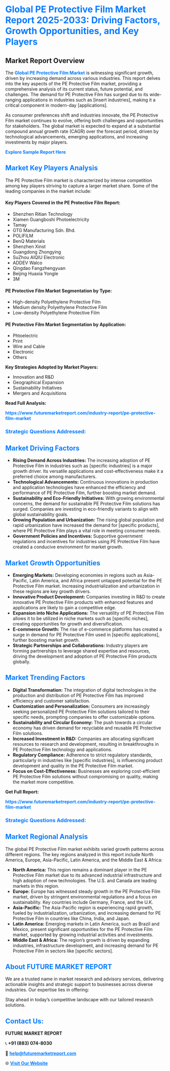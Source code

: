 <h1 style="color: #007BFF;">Global PE Protective Film Market Report 2025-2033: Driving Factors, Growth Opportunities, and Key Players</h1>

<section id="overview">
<h2>Market Report Overview</h2>
<p>The <a href="https://www.futuremarketreport.com/industry-report/pe-protective-film-market" style="color: #007BFF; text-decoration: none;"><strong>Global PE Protective Film Market</strong></a> is witnessing significant growth, driven by increasing demand across various industries. This report delves into the key aspects of the PE Protective Film market, providing a comprehensive analysis of its current status, future potential, and challenges. The demand for PE Protective Film has surged due to its wide-ranging applications in industries such as [insert industries], making it a critical component in modern-day [applications].</p>
<p>As consumer preferences shift and industries innovate, the PE Protective Film market continues to evolve, offering both challenges and opportunities for stakeholders. The global market is expected to expand at a substantial compound annual growth rate (CAGR) over the forecast period, driven by technological advancements, emerging applications, and increasing investments by major players.</p>
</section>

<section id="overview">
<p><a href="https://www.futuremarketreport.com/request-sample/reportId=114371" style="color: #007BFF; text-decoration: none;"><strong>Explore Sample Report Here</strong></a></p>
</section>

<section id="key-players">
<h2 style="color: #007BFF;">Market Key Players Analysis</h2>
<p>The PE Protective Film market is characterized by intense competition among key players striving to capture a larger market share. Some of the leading companies in the market include:</p>
<h4>Key Players Covered in the PE Protective Film Report:</h4>
<ul><li>Shenzhen Ritian Technology</li><li>Xiamen Guangboshi Photoelectricity</li><li>Tamay</li><li>GTG Manufacturing Sdn. Bhd.</li><li>POLIFILM</li><li>BenQ Materials</li><li>Shenzhen Xinst</li><li>Guangdong Zhongying</li><li>SuZhou AIQIU Electronic</li><li>ADDEV Walco</li><li>Qingdao Fangzhengyuan</li><li>Beijing Huaxia Yongle</li><li>3M</li></ul>
<h4>PE Protective Film Market Segmentation by Type:</h4>
<ul><li>High-density Polyethylene Protective Film</li><li>Medium density Polyethylene Protective Film</li><li>Low-density Polyethylene Protective Film</li></ul>

<h4>PE Protective Film Market Segmentation by Application:</h4>
<ul><li>Phtoelectric</li><li>Print</li><li>Wire and Cable</li><li>Electronic</li><li>Others</li></ul>
<p><strong>Key Strategies Adopted by Market Players:</strong></p>
<ul>
<li>Innovation and R&D</li>
<li>Geographical Expansion</li>
<li>Sustainability Initiatives</li>
<li>Mergers and Acquisitions</li>
</ul>
</section>

<section>
<p><strong>Read Full Analysis: </strong></p><a href="https://www.futuremarketreport.com/industry-report/pe-protective-film-market" style="color: #007BFF; text-decoration: none;"><strong>https://www.futuremarketreport.com/industry-report/pe-protective-film-market</strong></a>
<h3 style="color: #007BFF;">Strategic Questions Addressed:</h3>
</section>

<section id="driving-factors">
<h2 style="color: #007BFF;">Market Driving Factors</h2>
<ul>
<li><strong>Rising Demand Across Industries:</strong> The increasing adoption of PE Protective Film in industries such as [specific industries] is a major growth driver. Its versatile applications and cost-effectiveness make it a preferred choice among manufacturers.</li>
<li><strong>Technological Advancements:</strong> Continuous innovations in production and application technologies have enhanced the efficiency and performance of PE Protective Film, further boosting market demand.</li>
<li><strong>Sustainability and Eco-Friendly Initiatives:</strong> With growing environmental concerns, the demand for sustainable PE Protective Film solutions has surged. Companies are investing in eco-friendly variants to align with global sustainability goals.</li>
<li><strong>Growing Population and Urbanization:</strong> The rising global population and rapid urbanization have increased the demand for [specific products], where PE Protective Film plays a vital role in meeting consumer needs.</li>
<li><strong>Government Policies and Incentives:</strong> Supportive government regulations and incentives for industries using PE Protective Film have created a conducive environment for market growth.</li>
</ul>
</section>

<section id="growth-opportunities">
<h2 style="color: #007BFF;">Market Growth Opportunities</h2>
<ul>
<li><strong>Emerging Markets:</strong> Developing economies in regions such as Asia-Pacific, Latin America, and Africa present untapped potential for the PE Protective Film market. Increasing industrialization and urbanization in these regions are key growth drivers.</li>
<li><strong>Innovative Product Development:</strong> Companies investing in R&D to create innovative PE Protective Film products with enhanced features and applications are likely to gain a competitive edge.</li>
<li><strong>Expansion into Niche Applications:</strong> The versatility of PE Protective Film allows it to be utilized in niche markets such as [specific niches], creating opportunities for growth and diversification.</li>
<li><strong>E-commerce Growth:</strong> The rise of e-commerce platforms has created a surge in demand for PE Protective Film used in [specific applications], further boosting market growth.</li>
<li><strong>Strategic Partnerships and Collaborations:</strong> Industry players are forming partnerships to leverage shared expertise and resources, driving the development and adoption of PE Protective Film products globally.</li>
</ul>
</section>

<section id="trending-factors">
<h2 style="color: #007BFF;">Market Trending Factors</h2>
<ul>
<li><strong>Digital Transformation:</strong> The integration of digital technologies in the production and distribution of PE Protective Film has improved efficiency and customer satisfaction.</li>
<li><strong>Customization and Personalization:</strong> Consumers are increasingly seeking personalized PE Protective Film solutions tailored to their specific needs, prompting companies to offer customizable options.</li>
<li><strong>Sustainability and Circular Economy:</strong> The push towards a circular economy has driven demand for recyclable and reusable PE Protective Film solutions.</li>
<li><strong>Increased Investment in R&D:</strong> Companies are allocating significant resources to research and development, resulting in breakthroughs in PE Protective Film technology and applications.</li>
<li><strong>Regulatory Compliance:</strong> Adherence to strict regulatory standards, particularly in industries like [specific industries], is influencing product development and quality in the PE Protective Film market.</li>
<li><strong>Focus on Cost-Effectiveness:</strong> Businesses are exploring cost-efficient PE Protective Film solutions without compromising on quality, making the market more competitive.</li>
</ul>
</section>

<section>
<p><strong>Get Full Report: </strong></p><a href="https://www.futuremarketreport.com/industry-report/pe-protective-film-market" style="color: #007BFF; text-decoration: none;"><strong>https://www.futuremarketreport.com/industry-report/pe-protective-film-market</strong></a>
<h3 style="color: #007BFF;">Strategic Questions Addressed:</h3>
</section>


<section id="regional-analysis">
<h2 style="color: #007BFF;">Market Regional Analysis</h2>
<p>The global PE Protective Film market exhibits varied growth patterns across different regions. The key regions analyzed in this report include North America, Europe, Asia-Pacific, Latin America, and the Middle East & Africa:</p>
<ul>
<li><strong>North America:</strong> This region remains a dominant player in the PE Protective Film market due to its advanced industrial infrastructure and high adoption of new technologies. The U.S. and Canada are leading markets in this region.</li>
<li><strong>Europe:</strong> Europe has witnessed steady growth in the PE Protective Film market, driven by stringent environmental regulations and a focus on sustainability. Key countries include Germany, France, and the U.K.</li>
<li><strong>Asia-Pacific:</strong> The Asia-Pacific region is experiencing rapid growth, fueled by industrialization, urbanization, and increasing demand for PE Protective Film in countries like China, India, and Japan.</li>
<li><strong>Latin America:</strong> Emerging markets in Latin America, such as Brazil and Mexico, present significant opportunities for the PE Protective Film market, supported by growing industrial activities and investments.</li>
<li><strong>Middle East & Africa:</strong> The region’s growth is driven by expanding industries, infrastructure development, and increasing demand for PE Protective Film in sectors like [specific sectors].</li>
</ul>
</section>

<footer>
<h2 style="color: #007BFF;">About FUTURE MARKET REPORT</h2>
<p>We are a trusted name in market research and advisory services, delivering actionable insights and strategic support to businesses across diverse industries. Our expertise lies in offering:</p>

<p>Stay ahead in today’s competitive landscape with our tailored research solutions.</p>

<h2 style="color: #007BFF;">Contact Us:</h2>
<p><strong>FUTURE MARKET REPORT</strong></p>
<p>📞 <strong>+91 (883) 074-8030</strong></p>
<p>📧 <strong><a href="mailto:help@futuremarketreport.com" style="color: #007BFF;">help@futuremarketreport.com</a></strong></p>
<p>🌐 <strong><a href="https://www.futuremarketreport.com/" style="color: #007BFF;">Visit Our Website</a></strong></p>
</footer>
